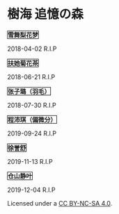 # 樹海 追憶の森

<span style="border:1px solid black;">**雪舞梨花梦**</span>

2018-04-02  R.I.P

<span style="border:1px solid black;">**扶她菊花茶**</span>

2018-06-21  R.I.P

<span style="border:1px solid black;">**张子璐（羽毛）**</span>

2018-07-30  R.I.P

<span style="border:1px solid black;">**程沛琪（偏微分）**</span>

2019-09-24  R.I.P

<span style="border:1px solid black;">**徐誉舒**</span>

2019-11-13  R.I.P

<span style="border:1px solid black;">**仓山静叶**</span>

2019-12-04  R.I.P

Licensed under a <a rel="license" href="http://creativecommons.org/licenses/by-nc-sa/4.0/">CC BY-NC-SA 4.0</a>.

